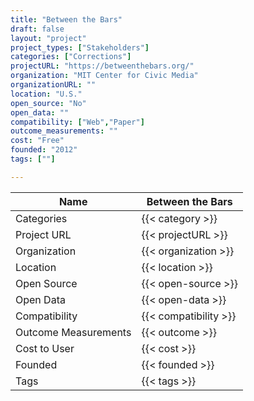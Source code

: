 ```yaml
---
title: "Between the Bars"
draft: false
layout: "project"
project_types: ["Stakeholders"]
categories: ["Corrections"]
projectURL: "https://betweenthebars.org/"
organization: "MIT Center for Civic Media"
organizationURL: ""
location: "U.S."
open_source: "No"
open_data: ""
compatibility: ["Web","Paper"]
outcome_measurements: ""
cost: "Free"
founded: "2012"
tags: [""]

---
```



Name                    |  Between the Bars    
------------------------|----
Categories              | {{< category >}} 
Project URL             | {{< projectURL >}} 
Organization            | {{< organization >}} 
Location                | {{< location >}} 
Open Source             | {{< open-source >}} 
Open Data               | {{< open-data >}} 
Compatibility           | {{< compatibility >}} 
Outcome Measurements    | {{< outcome >}} 
Cost to User            | {{< cost >}} 
Founded                 | {{< founded >}} 
Tags                    | {{< tags >}} 

